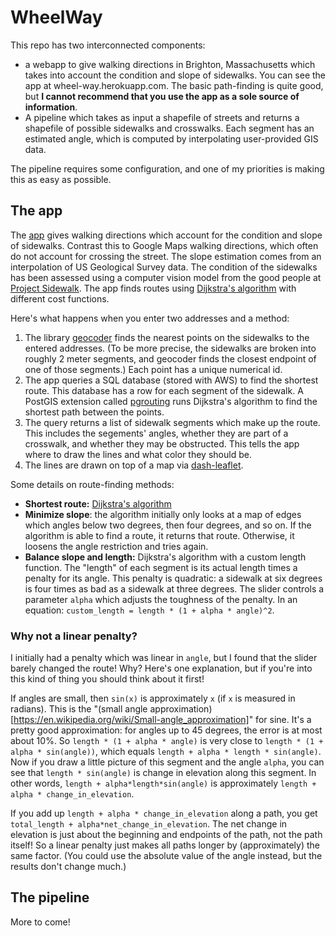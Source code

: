 # WheelWay

This repo has two interconnected components:

- a webapp to give walking directions in Brighton, Massachusetts which takes into account the condition and slope of sidewalks. You can see the app at wheel-way.herokuapp.com. The basic path-finding is quite good, but **I cannot recommend that you use the app as a sole source of information**.
- A pipeline which takes as input a shapefile of streets and returns a shapefile of possible sidewalks and crosswalks. Each segment has an estimated angle, which is computed by interpolating user-provided GIS data.

The pipeline requires some configuration, and one of my priorities is making this as easy as possible.

## The app

The [app](wheel-way.herokuapp.com) gives walking directions which account for the condition and slope of sidewalks. Contrast this to Google Maps walking directions, which often do not account for crossing the street.  The slope estimation comes from an interpolation of US Geological Survey data. The condition of the sidewalks has been assessed using a computer vision model from the good people at [Project Sidewalk](https://github.com/ProjectSidewalk/sidewalk-cv-assets19). The app finds routes using [Dijkstra's algorithm](https://en.wikipedia.org/wiki/Dijkstra%27s_algorithm) with different cost functions.

Here's what happens when you enter two addresses and a method:

1. The library [geocoder](https://geocoder.readthedocs.io/) finds the nearest points on the sidewalks to the entered addresses. (To be more precise, the sidewalks are broken into roughly 2 meter segments, and geocoder finds the closest endpoint of one of those segments.)  Each point has a unique numerical id.
2. The app queries a SQL database (stored with AWS) to find the shortest route. This database has a row for each segment of the sidewalk. A PostGIS extension called [pgrouting](https://github.com/pgRouting/pgrouting) runs Dijkstra's algorithm to find the shortest path between the points.
3. The query returns a list of sidewalk segments which make up the route. This includes the segements' angles, whether they are part of a crosswalk, and whether they may be obstructed. This tells the app where to draw the lines and what color they should be.
4. The lines are drawn on top of a map via [dash-leaflet](https://dash-leaflet.herokuapp.com/).

Some details on route-finding methods:
- **Shortest route:** [Dijkstra's algorithm](https://en.wikipedia.org/wiki/Dijkstra%27s_algorithm)
- **Minimize slope**: the algorithm initially only looks at a map of edges which angles below two degrees, then four degrees, and so on. If the algorithm is able to find a route, it returns that route. Otherwise, it loosens the angle restriction and tries again.  
- **Balance slope and length:** Dijkstra's algorithm with a custom length function. The "length" of each segment is its actual length times a penalty for its angle. This penalty is quadratic: a sidewalk at six degrees is four times as bad as a sidewalk at three degrees. The slider controls a parameter `alpha` which adjusts the toughness of the penalty. In an equation: `custom_length = length * (1 + alpha * angle)^2`.  

### Why not a linear penalty?

I initially had a penalty which was linear in `angle`, but I found that the slider barely changed the route! Why?  Here's one explanation, but if you're into this kind of thing you should think about it first!

If angles are small, then `sin(x)` is approximately `x` (if `x` is measured in radians). This is the "(small angle approximation)[https://en.wikipedia.org/wiki/Small-angle_approximation]" for sine. It's a pretty good approximation: for angles up to 45 degrees, the error is at most about 10%.  So `length * (1 + alpha * angle)` is very close to `length * (1 + alpha * sin(angle))`, which equals `length + alpha * length * sin(angle)`.  Now if you draw a little picture of this segment and the angle `alpha`, you can see that `length * sin(angle)` is change in elevation along this segment.  In other words, `length + alpha*length*sin(angle)` is approximately `length + alpha * change_in_elevation`.

If you add up `length + alpha * change_in_elevation` along a path, you get `total_length + alpha*net_change_in_elevation`. The net change in elevation is just about the beginning and endpoints of the path, not the path itself! So a linear penalty just makes all paths longer by (approximately) the same factor.  (You could use the absolute value of the angle instead, but the results don't change much.)

## The pipeline

More to come!

